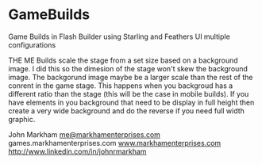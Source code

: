 # GameBuilds
Game Builds in Flash Builder using Starling and Feathers UI multiple configurations

THE ME Builds scale the stage from a set size based on a background image. I did this so the dimesion of the stage won't skew the background image. The backgorund image maybe be a larger scale than the rest of the conrent in the game stage. This happens when you backgroud has a different ratio than the stage (this will be the case in mobile builds). If you have elements in you background that need to be display in full height then create a very wide background and do the reverse if you need full width graphic.

John Markham
me@markhamenterprises.com
games.markhamenterprises.com
www.markhamenterprises.com
http://www.linkedin.com/in/johnrmarkham 